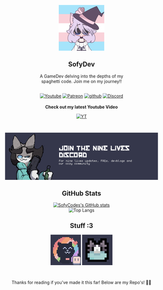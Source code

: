 <div style ="tc display:flex;" align="center">
  <img src="assets/profile.png" height="150" />
</div>

## <div align="center">SofyDev</div>

<div align="center">A GameDev delving into the depths of my<br> spaghetti code. Join me on my journey!!</div>

<br>
<div align="center">
<p align="center">
<a href="https://www.youtube.com/channel/UCk1zfyn_jBVkkYiQ9FCmtig"><img alt="Youtube" src="https://img.shields.io/badge/youtube-FF0000?&style?&style=for-the-badge&logo=youtube&logoColor=white alt=youtube style="margin-bottom: 5px;"></a>
<a href="https://www.patreon.com/SofyCodes"><img alt="Patreon" src="https://img.shields.io/badge/Patreon-f96854?&style?&style=for-the-badge&logo=patreon&logoColor=white alt=patreon style="margin-bottom: 5px;"></a>
<a href="https://github.com/sofycodes" target="_blank"><img src=https://img.shields.io/badge/github-%2324292e.svg?&style=for-the-badge&logo=github&logoColor=white alt=github style="margin-bottom: 5px;" /></a>
<a href="https://discord.gg/UdpBpxQBB8"><img alt="Discord" src="https://img.shields.io/badge/discord-7289da?&style?&style=for-the-badge&logo=discord&logoColor=white alt=discord style="margin-bottom: 5px;"></a>
</p>
	
**Check out my latest Youtube Video**


<a href="https://youtu.be/XofLPRIqycc" target="_blank"><img src="https://i9.ytimg.com/vi_webp/XofLPRIqycc/mq2.webp?sqp=CJTWzqoG-oaymwEmCMACELQB8quKqQMa8AEB-AH-BIAC6AKKAgwIABABGGUgUShHMA8=&rs=AOn4CLAmYz8LQeid7v9RRZsumv8F_jjVsA" alt="YT" height="315" />
</a>

<br>

<p align="center">
<a href="https://discord.gg/UdpBpxQBB8"><img alt="Discord" src="assets/discord.png"></a>
</p>

## GitHub Stats
  
[![SofyCodes's GitHub stats](https://github-readme-stats.vercel.app/api?username=sofycodes&theme=catppuccin_mocha&hide=issues,contribs&rank_icon=github)](https://github.com/anuraghazra/github-readme-stats)
<br>
![Top Langs](https://github-readme-stats.vercel.app/api/top-langs/?username=sofycodes&theme=catppuccin_mocha&layout=compact)
## Stuff :3

<p align="center">
<a href="https://github.com/catppuccin/aseprite"><img alt="Aseprite" src=assets/ase.png></a>
<a href="https://sofydev.itch.io/nine-lives"><img alt="Aseprite" src=assets/Nyat.png></a>
</p>
<br>

Thanks for reading if you've made it this far! Below are my Repo's! 🌺🐝


